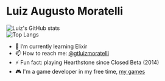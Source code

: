 # Luiz Augusto Moratelli

![Luiz's GitHub stats](https://github-readme-stats.vercel.app/api?username=luizmoratelli&show_icons=true&theme=dark&count_private=true)
<br />
![Top Langs](https://github-readme-stats.vercel.app/api/top-langs/?username=luizmoratelli&theme=dark)

- 🌱 I’m currently learning Elixir
- 📫 How to reach me: [@gtluizmoratelli](https://twitter.com/gtluizmoratelli)
- ⚡ Fun fact: playing Hearthstone since Closed Beta (2014)
- 🎮 I'm a game developer in my free time, [my games](https://gtluizmoratelli.itch.io/)

<!--
**LuizMoratelli/luizmoratelli** is a ✨ _special_ ✨ repository because its `README.md` (this file) appears on your GitHub profile.

Here are some ideas to get you started:


-->
